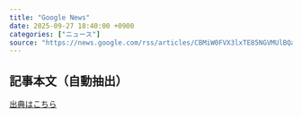 ```yaml
---
title: "Google News"
date: 2025-09-27 18:40:00 +0900
categories: ["ニュース"]
source: "https://news.google.com/rss/articles/CBMiW0FVX3lxTE85NGVMUlBQa0F2U2RmTDN2aHJqbUQ4R0cwVFVMYzJTX3kxV0wxYm1CanZHN0ZuQWp4VFFCdWUyczVNQ1hXOG53a2VsWFhsX2lUWXNnMzktTXFSUkE?oc=5"
---
```


## 記事本文（自動抽出）
<body class="y0K44d EA71Tc" id="readabilityBody"></body>

[出典はこちら](https://news.google.com/rss/articles/CBMiW0FVX3lxTE85NGVMUlBQa0F2U2RmTDN2aHJqbUQ4R0cwVFVMYzJTX3kxV0wxYm1CanZHN0ZuQWp4VFFCdWUyczVNQ1hXOG53a2VsWFhsX2lUWXNnMzktTXFSUkE?oc=5)
